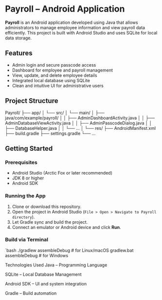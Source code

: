 # Payroll – Android Application

**Payroll** is an Android application developed using Java that allows administrators to manage employee information and view payroll data efficiently. This project is built with Android Studio and uses SQLite for local data storage.

##  Features

- Admin login and secure passcode access
- Dashboard for employee and payroll management
- View, update, and delete employee details
- Integrated local database using SQLite
- Clean and intuitive UI for administrative users

##  Project Structure

Payroll/
├── app/
│ └── src/
│ └── main/
│ ├── java/com/example/payroll/
│ │ ├── AdminDashboardActivity.java
│ │ ├── AdminDatabaseViewActivity.java
│ │ ├── AdminPasscodeDialog.java
│ │ ├── DatabaseHelper.java
│ │ └── ...
│ └── res/
├── AndroidManifest.xml
├── build.gradle
├── settings.gradle
└── ...


##  Getting Started

### Prerequisites

- Android Studio (Arctic Fox or later recommended)
- JDK 8 or higher
- Android SDK

### Running the App

1. Clone or download this repository.
2. Open the project in Android Studio (`File > Open > Navigate to Payroll directory`).
3. Let Gradle sync and build the project.
4. Connect an emulator or Android device and click **Run**.

### Build via Terminal

`bash
./gradlew assembleDebug      # for Linux/macOS
gradlew.bat assembleDebug    # for Windows


 Technologies Used
Java – Programming Language

SQLite – Local Database Management

Android SDK – UI and system integration

Gradle – Build automation





















